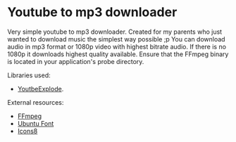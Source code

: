 # Youtube to mp3 downloader
Very simple youtube to mp3 downloader. Created for my parents who just wanted to download music the simplest way possible ;p
You can download audio in mp3 format or 1080p video with highest bitrate audio. If there is no 1080p it downloads highest quality available.
Ensure that the FFmpeg binary is located in your application's probe directory.


Libraries used:
* [YoutbeExplode](https://github.com/Tyrrrz/YoutubeExplode).

External resources:
* [FFmpeg](https://ffmpeg.org/)
* [Ubuntu Font](https://fonts.google.com/specimen/Ubuntu)
* [Icons8](https://icons8.com/)
